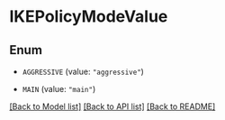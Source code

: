 # IKEPolicyModeValue

## Enum


* `AGGRESSIVE` (value: `"aggressive"`)

* `MAIN` (value: `"main"`)


[[Back to Model list]](../README.md#documentation-for-models) [[Back to API list]](../README.md#documentation-for-api-endpoints) [[Back to README]](../README.md)


